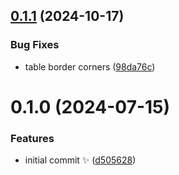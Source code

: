 ## [0.1.1](https://github.com/JoshuaKGoldberg/console-table-without-index/compare/0.1.0...0.1.1) (2024-10-17)

### Bug Fixes

- table border corners ([98da76c](https://github.com/JoshuaKGoldberg/console-table-without-index/commit/98da76cd7d7e7847cca2afc445dd68c3fe0dd8d9))

# 0.1.0 (2024-07-15)

### Features

- initial commit ✨ ([d505628](https://github.com/JoshuaKGoldberg/console-table-without-index/commit/d5056284173025f80641417198d2bcadbc80ed24))
